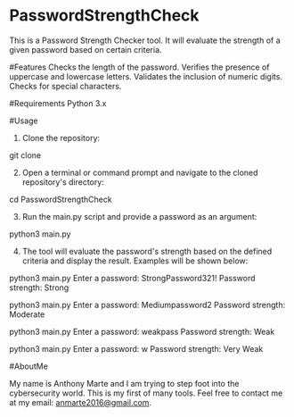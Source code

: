 # PasswordStrengthCheck
This is a Password Strength Checker tool. It will evaluate the strength of a given password based on certain criteria.

#Features
Checks the length of the password.
Verifies the presence of uppercase and lowercase letters.
Validates the inclusion of numeric digits.
Checks for special characters.

#Requirements
Python 3.x

#Usage

1. Clone the repository:

git clone <repository-url>

2. Open a terminal or command prompt and navigate to the cloned repository's directory:

cd PasswordStrengthCheck

3. Run the main.py script and provide a password as an argument:

python3 main.py


4. The tool will evaluate the password's strength based on the defined criteria and display the result. Examples will be shown below:

python3 main.py
Enter a password: StrongPassword321!
Password strength: Strong

python3 main.py
Enter a password: Mediumpassword2
Password strength: Moderate

python3 main.py
Enter a password: weakpass
Password strength: Weak

python3 main.py
Enter a password: w
Password strength: Very Weak

#AboutMe

My name is Anthony Marte and I am trying to step foot into the cybersecurity world. This is my first of many tools. Feel free to contact me at my email: anmarte2016@gmail.com.
